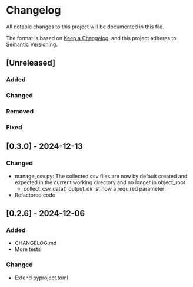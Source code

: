 # Changelog

All notable changes to this project will be documented in this file.

The format is based on [Keep a Changelog](https://keepachangelog.com/en/1.1.0/),
and this project adheres to [Semantic Versioning](https://semver.org/spec/v2.0.0.html).


## [Unreleased]

### Added

### Changed

### Removed

### Fixed

## [0.3.0] - 2024-12-13

### Changed

- manage_csv.py: The collected csv files are now by default created 
   and expected in the current working directory and no longer in object_root
  - collect_csv_data() output_dir ist now a required parameter: 
- Refactored code

## [0.2.6] - 2024-12-06

### Added

- CHANGELOG.md
- More tests

### Changed

- Extend pyproject.toml
  
